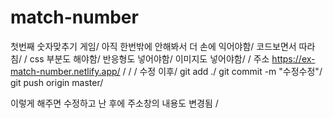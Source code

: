 # match-number
첫번째 숫자맞추기 게임/
아직 한번밖에 안해봐서 더 손에 익어야함/
코드보면서 따라침/
/
css 부분도 해야함/
반응형도 넣어야함/
이미지도 넣어야함/
/
주소
https://ex-match-number.netlify.app/
/
/
/
수정 이후/
git add ./
git commit -m "수정수정"/
git push origin master/

이렇게 해주면 수정하고 난 후에 주소창의 내용도 변경됨 /
